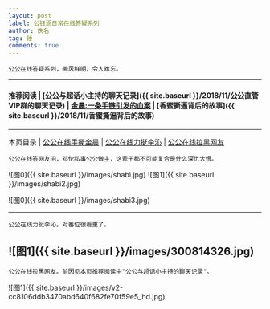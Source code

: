 ```yaml
---
layout: post
label: 公钰涵日常在线答疑系列
author: 佚名
tag: 锤
comments: true
---
```


    公公在线答疑系列，画风鲜明，令人难忘。
    
---
#### 推荐阅读 | [公公与超话小主持的聊天记录]({{ site.baseurl }}/2018/11/公公直管VIP群的聊天记录) | [金晨:一条手链引发的血案](https://www.weibo.com/ttarticle/p/show?id=2309404284875812301820) |  [香蜜撕逼背后的故事]({{ site.baseurl }}/2018/11/香蜜撕逼背后的故事)
---

本页目录 \| [公公在线手撕金晨](#dxjja) \| [公公在线力挺李沁](#dxjjb) \| [公公在线拉黑网友](#dxjjc)


<a class="anchor" name="dxjja"></a>

    公公在线答网友问，邓伦私事公公做主，这辈子都不可能复合是什么深仇大恨。

![图0]({{ site.baseurl }}/images/shabi.jpg)
![图1]({{ site.baseurl }}/images/shabi2.jpg)

![图0]({{ site.baseurl }}/images/shabi3.jpg)

---

<a class="anchor" name="dxjjb"></a>

    公公在线力挺李沁。对番位很看重了。


![图1]({{ site.baseurl }}/images/300814326.jpg)
---

<a class="anchor" name="dxjjc"></a>

    公公在线拉黑网友。前因见本页推荐阅读中"公公与超话小主持的聊天记录"。

![图1]({{ site.baseurl }}/images/v2-cc8106ddb3470abd640f682fe70f59e5_hd.jpg)
